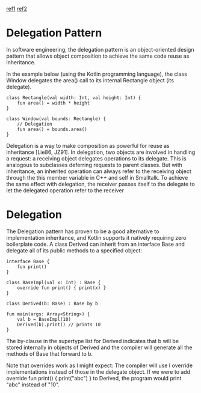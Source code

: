 [ref1](https://kotlinlang.org/docs/reference/delegation.html)
[ref2](https://en.wikipedia.org/wiki/Delegation_pattern)

# Delegation Pattern

In software engineering, the delegation pattern is an object-oriented design pattern that allows object composition to achieve the same code reuse as inheritance.

In the example below (using the Kotlin programming language), the class Window delegates the area() call to its internal Rectangle object (its delegate).

```
class Rectangle(val width: Int, val height: Int) {
    fun area() = width * height
}

class Window(val bounds: Rectangle) {
    // Delegation
    fun area() = bounds.area()
}
```

Delegation is a way to make composition as powerful for reuse as inheritance [Lie86, JZ91]. In delegation, two objects are involved in handling a request: a receiving object delegates operations to its delegate. This is analogous to subclasses deferring requests to parent classes. But with inheritance, an inherited operation can always refer to the receiving object through the this member variable in C++ and self in Smalltalk. To achieve the same effect with delegation, the receiver passes itself to the delegate to let the delegated operation refer to the receiver

# Delegation

The Delegation pattern has proven to be a good alternative to implementation inheritance, and Kotlin supports it natively requiring zero boilerplate code. A class Derived can inherit from an interface Base and delegate all of its public methods to a specified object:



```
interface Base {
    fun print()
}

class BaseImpl(val x: Int) : Base {
    override fun print() { print(x) }
}

class Derived(b: Base) : Base by b

fun main(args: Array<String>) {
    val b = BaseImpl(10)
    Derived(b).print() // prints 10
}
```

The by-clause in the supertype list for Derived indicates that b will be stored internally in objects of Derived and the compiler will generate all the methods of Base that forward to b.

Note that overrides work as I might expect: The compiler will use I override implementations instead of those in the delegate object. If we were to add override fun print() { print("abc") } to Derived, the program would print "abc" instead of "10".